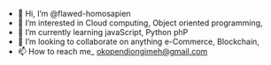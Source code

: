 - 👋 Hi, I’m @flawed-homosapien
- 👀 I’m interested in Cloud computing, Object oriented programming, 
- 🌱 I’m currently learning javaScript, Python phP
- 💞️ I’m looking to collaborate on anything e-Commerce, Blockchain,
- 📫 How to reach me_ okopendiongimeh@gmail.com

